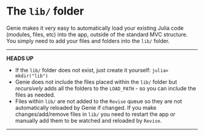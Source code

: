 # The `lib/` folder

Genie makes it very easy to automatically load your existing Julia code (modules, files, etc) into the app, outside of the standard MVC structure. You simply need to add your files and folders into the `lib/` folder.

---
**HEADS UP**

* If the `lib/` folder does not exist, just create it yourself: `julia> mkdir("lib")`
* Genie does not include the files placed within the `lib/` folder but _recursively_ adds all the folders to the `LOAD_PATH` - so you can include the files as needed.
* Files within `lib/` are not added to the `Revise` queue so they are not automatically reloaded by Genie if changed. If you make changes/add/remove files in `lib/` you need to restart the app or manually add them to be watched and reloaded by `Revise`.

---

